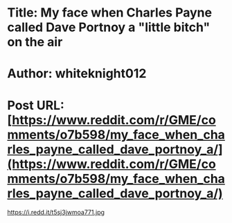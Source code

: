 # Title: My face when Charles Payne called Dave Portnoy a "little bitch" on the air
# Author: whiteknight012
# Post URL: [https://www.reddit.com/r/GME/comments/o7b598/my_face_when_charles_payne_called_dave_portnoy_a/](https://www.reddit.com/r/GME/comments/o7b598/my_face_when_charles_payne_called_dave_portnoy_a/)


https://i.redd.it/t5sj3jwmoa771.jpg